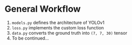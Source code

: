# General Workflow

1. `models.py` defines the architecture of YOLOv1
2. `loss.py` implements the custom loss function
3. `data.py` converts the ground truth into `(7, 7, 30)` tensor
4. To be continued...
